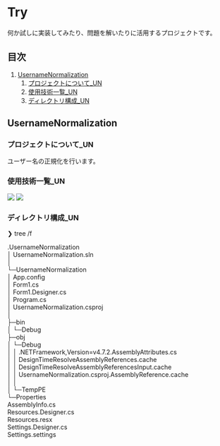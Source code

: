 # Try
何か試しに実装してみたり、問題を解いたりに活用するプロジェクトです。

## 目次

1. [UsernameNormalization](#UsernameNormalization)
    1. [プロジェクトについて_UN](#プロジェクトについて_UN)
    2. [使用技術一覧_UN](#使用技術一覧_UN)
    3. [ディレクトリ構成_UN](#ディレクトリ構成_UN)

## UsernameNormalization
### プロジェクトについて_UN
ユーザー名の正規化を行います。

### 使用技術一覧_UN
<img src = "https://img.shields.io/badge/C_Sharp-badge?style=for-the-badge&logoSize=amd&color=black">
<img src = "https://img.shields.io/badge/.NET__Framework-badge?style=for-the-badge&logoSize=amd&color=white">

### ディレクトリ構成_UN

❯ tree /f

.UsernameNormalization  
    │  UsernameNormalization.sln  
    │  
    └─UsernameNormalization  
        │  App.config  
        │  Form1.cs  
        │  Form1.Designer.cs  
        │  Program.cs  
        │  UsernameNormalization.csproj  
        │  
        ├─bin  
        │  └─Debug  
        ├─obj  
        │  └─Debug  
        │      │  .NETFramework,Version=v4.7.2.AssemblyAttributes.cs  
        │      │  DesignTimeResolveAssemblyReferences.cache  
        │      │  DesignTimeResolveAssemblyReferencesInput.cache  
        │      │  UsernameNormalization.csproj.AssemblyReference.cache  
        │      │  
        │      └─TempPE  
        └─Properties  
                AssemblyInfo.cs  
                Resources.Designer.cs  
                Resources.resx  
                Settings.Designer.cs  
                Settings.settings